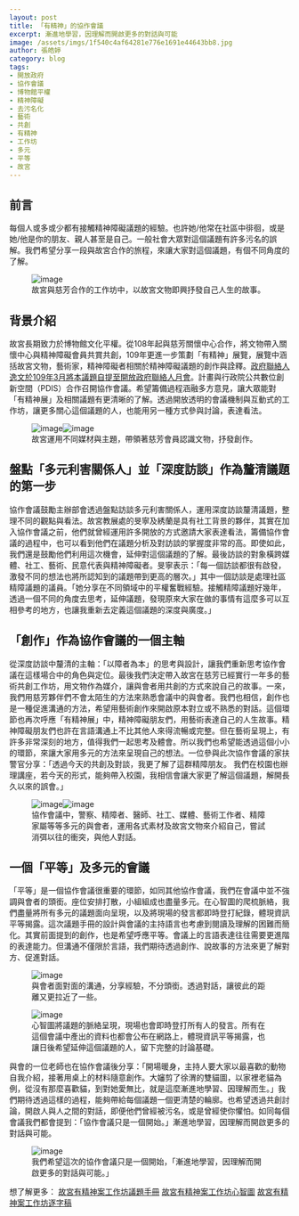 ```yaml
---
layout: post
title: 「有精神」的協作會議
excerpt: 漸進地學習，因理解而開啟更多的對話與可能
image: /assets/imgs/1f540c4af64281e776e1691e44643bb8.jpg
author: 張皓婷
category: blog
tags:
- 開放政府
- 協作會議
- 博物館平權
- 精神障礙
- 去污名化
- 藝術
- 共創
- 有精神
- 工作坊
- 多元
- 平等
- 故宮
---
```


## 前言
每個人或多或少都有接觸精神障礙議題的經驗。也許她/他常在社區中徘徊，或是她/他是你的朋友、親人甚至是自己。一般社會大眾對這個議題有許多污名的誤解。我們希望分享一段與故宮合作的旅程，來讓大家對這個議題，有個不同角度的了解。


<figure><img alt="image" src="/assets/imgs/c19639425460278d37b7c86c221647d2.jpg" /><figcaption>故宮與慈芳合作的工作坊中，以故宮文物即興抒發自己人生的故事。</figcaption></figure>
 
 
## 背景介紹
故宮長期致力於博物館文化平權。從108年起與慈芳關懷中心合作，將文物帶入關懷中心與精神障礙會員共賞共創，109年更進一步策劃「有精神」展覽，展覽中涵括故宮文物，藝術家，精神障礙者相關於精神障礙議題的創作與詮釋。<a href="https://sayit.pdis.nat.gov.tw/2020-03-02-109%E5%B9%B43%E6%9C%88%E9%96%8B%E6%94%BE%E6%94%BF%E5%BA%9C%E8%81%AF%E7%B5%A1%E4%BA%BA%E5%B7%A5%E4%BD%9C%E6%8E%A8%E5%8B%95%E6%9C%83%E8%AD%B0#s379433" target="_blank">政府聯絡人逸文於109年3月將本議題自提至開放政府聯絡人月會</a>。計畫與行政院公共數位創新空間（PDIS）合作召開協作會議。希望籌備過程涵融多方意見，讓大眾能對「有精神展」及相關議題有更清晰的了解。透過開放透明的會議機制與互動式的工作坊，讓更多關心這個議題的人，也能用另一種方式參與討論，表達看法。

<figure><img alt="image" src="/assets/imgs/f4410942538007e7cbad253765036cf1.jpg" /><img alt="image" src="/assets/imgs/5935e8f8de18fb3ee89e39558023db7f.jpg" /><figcaption>故宮運用不同媒材與主題，帶領著慈芳會員認識文物，抒發創作。</figcaption></figure>
 
 
## 盤點「多元利害關係人」並「深度訪談」作為釐清議題的第一步
協作會議鼓勵主辦部會透過盤點訪談多元利害關係人，運用深度訪談釐清議題，整理不同的觀點與看法。故宮教展處的旻寧及綉蘭是具有社工背景的夥伴，其實在加入協作會議之前，他們就曾經運用許多開放的方式邀請大家表達看法，籌備協作會議的過程中，也可以看到他們在議題分析及對訪談的掌握度非常的高。即使如此，我們還是鼓勵他們利用這次機會，延伸對這個議題的了解。最後訪談的對象橫跨媒體、社工、藝術、民意代表與精神障礙者。旻寧表示：「每一個訪談都很有啟發，激發不同的想法也將所認知到的議題帶到更高的層次。」其中一個訪談是處理社區精障議題的議員。「她分享在不同領域中的平權奮戰經驗。接觸精障議題好幾年，透過一個不同的角度去思考，延伸議題，發現原來大家在做的事情有這麼多可以互相參考的地方，也讓我重新去定義這個議題的深度與廣度。」
 
 
 
 
## 「創作」作為協作會議的一個主軸
從深度訪談中釐清的主軸：「以障者為本」的思考與設計，讓我們重新思考協作會議在這樣場合中的角色與定位。最後我們決定帶入故宮在慈芳已經實行一年多的藝術共創工作坊，用文物作為媒介，讓與會者用共創的方式來說自己的故事。一來，我們用慈芳夥伴們不會太陌生的方法來熟悉會議中的與會者。我們也相信，創作也是一種促進溝通的方法，希望用藝術創作來開啟原本對立或不熟悉的對話。這個環節也再次呼應「有精神展」中，精神障礙朋友們，用藝術表達自己的人生故事。精神障礙朋友們也許在言語溝通上不比其他人來得流暢或完整。但在藝術呈現上，有許多非常深刻的地方，值得我們一起思考及體會。所以我們也希望能透過這個小小的環節，來讓大家用多元的方法來呈現自己的想法。一位參與此次協作會議的家扶警官分享：「透過今天的共創及對談，我更了解了這群精障朋友。 我們在校園也辦理講座，若今天的形式，能夠帶入校園，我相信會讓大家更了解這個議題，解開長久以來的誤會。」
 
<figure><img alt="image" src="/assets/imgs/c088f437986dd609b5c0c77641aa623d.jpg" /><img alt="image" src="/assets/imgs/38dfd9c5b17bf9d92373f14ad0393ea7.jpg.jpg" /><figcaption>協作會議中，警察、精障者、醫師、社工、媒體、藝術工作者、精障家屬等等多元的與會者，運用各式素材及故宮文物來介紹自己，嘗試消弭以往的衝突，與他人對話。
</figcaption></figure>
 
 
 
 
## 一個「平等」及多元的會議
「平等」是一個協作會議很重要的環節，如同其他協作會議，我們在會議中並不強調與會者的頭銜。座位安排打散，小組組成也盡量多元。在心智圖的爬梳脈絡，我們盡量將所有多元的議題面向呈現，以及將現場的發言都即時登打紀錄，體現資訊平等揭露。這次議題手冊的設計與會議的主持語言也考慮到閱讀及理解的困難而簡化。其實前面提到的創作，也是希望呼應平等。會議上的言語表達往往需要更進階的表達能力。但溝通不僅限於言語，我們期待透過創作、說故事的方法來更了解對方、促進對話。

<figure><img alt="image" src="/assets/imgs/3dce66d0cae73a3d6b4754e451a8c552.jpg" /><figcaption>與會者面對面的溝通，分享經驗，不分頭銜。透過對話，讓彼此的距離又更拉近了一些。
</figcaption></figure>
 
<figure><img alt="image" src="/assets/imgs/93b5b6b3443b73d6d7d4f65d4320f008.jpg" /><figcaption>心智圖將議題的脈絡呈現，現場也會即時登打所有人的發言。所有在這個會議中產出的資料也都會公布在網路上，體現資訊平等揭露，也讓日後希望延伸這個議題的人，留下完整的討論基礎。
</figcaption></figure>
 
 
 
與會的一位老師也在協作會議後分享：「開場暖身，主持人要大家以最喜歡的動物自我介紹，接著用桌上的材料隨意創作。大嬸剪了徐渭的雙貓圖，以家裡老貓為例，從沒有那麼喜歡貓，到對她愛無比，就是這麼漸進地學習、因理解而生。」我們期待透過這樣的過程，能夠帶給每個議題一個更清楚的輪廓。也希望透過共創討論，開啟人與人之間的對話，即便他們曾經被污名，或是曾經使你懼怕。如同每個會議我們都會提到：「協作會議只是一個開始。」漸進地學習，因理解而開啟更多的對話與可能。
 

<figure><img alt="image" src="/assets/imgs/ad110db83b366f05e770a5a970693ec6.jpg" /><figcaption>我們希望這次的協作會議只是一個開始，「漸進地學習，因理解而開啟更多的對話與可能。」
</figcaption></figure>
 
 
 
想了解更多：
<a href="https://issuu.com/pdis.tw/docs/__________" target="_blank">故宮有精神案工作坊議題手冊</a>
<a href="https://miro.com/app/board/o9J_kuGEpO0=/" target="_blank">故宮有精神案工作坊心智圖</a>
<a href="https://sayit.pdis.nat.gov.tw/2020-07-08-%E9%96%8B%E6%94%BE%E6%94%BF%E5%BA%9C%E7%AC%AC66%E6%AC%A1%E8%AD%B0%E9%A1%8C%E5%8D%94%E4%BD%9C%E6%9C%83%E8%AD%B0" target="_blank">故宮有精神案工作坊逐字稿</a>

